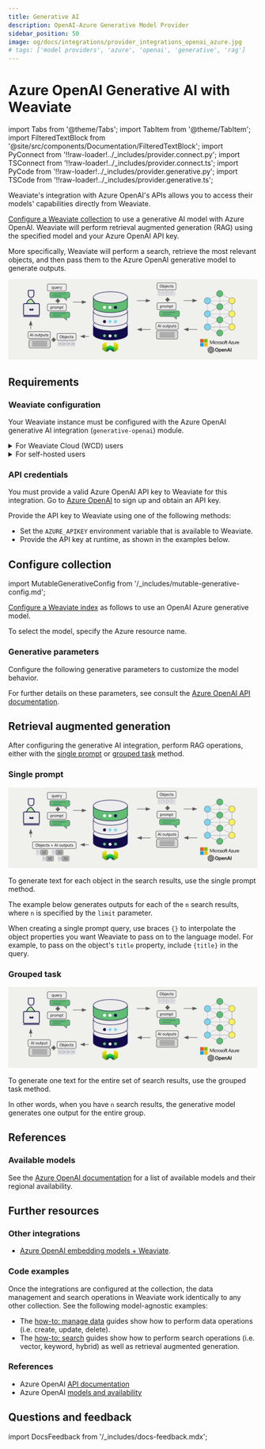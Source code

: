 ```yaml
---
title: Generative AI
description: OpenAI-Azure Generative Model Provider
sidebar_position: 50
image: og/docs/integrations/provider_integrations_openai_azure.jpg
# tags: ['model providers', 'azure', 'openai', 'generative', 'rag']
---
```


# Azure OpenAI Generative AI with Weaviate


import Tabs from '@theme/Tabs';
import TabItem from '@theme/TabItem';
import FilteredTextBlock from '@site/src/components/Documentation/FilteredTextBlock';
import PyConnect from '!!raw-loader!../_includes/provider.connect.py';
import TSConnect from '!!raw-loader!../_includes/provider.connect.ts';
import PyCode from '!!raw-loader!../_includes/provider.generative.py';
import TSCode from '!!raw-loader!../_includes/provider.generative.ts';

Weaviate's integration with Azure OpenAI's APIs allows you to access their models' capabilities directly from Weaviate.

[Configure a Weaviate collection](#configure-collection) to use a generative AI model with Azure OpenAI. Weaviate will perform retrieval augmented generation (RAG) using the specified model and your Azure OpenAI API key.

More specifically, Weaviate will perform a search, retrieve the most relevant objects, and then pass them to the Azure OpenAI generative model to generate outputs.

![RAG integration illustration](../_includes/integration_openai_azure_rag.png)

## Requirements

### Weaviate configuration

Your Weaviate instance must be configured with the Azure OpenAI generative AI integration (`generative-openai`) module.

<details>
  <summary>For Weaviate Cloud (WCD) users</summary>

This integration is enabled by default on Weaviate Cloud (WCD) serverless instances.

</details>

<details>
  <summary>For self-hosted users</summary>

- Check the [cluster metadata](../../config-refs/meta.md) to verify if the module is enabled.
- Follow the [how-to configure modules](../../configuration/modules.md) guide to enable the module in Weaviate.

</details>

### API credentials

You must provide a valid Azure OpenAI API key to Weaviate for this integration. Go to [Azure OpenAI](https://azure.microsoft.com/en-us/products/ai-services/openai-service) to sign up and obtain an API key.

Provide the API key to Weaviate using one of the following methods:

- Set the `AZURE_APIKEY` environment variable that is available to Weaviate.
- Provide the API key at runtime, as shown in the examples below.

<Tabs groupId="languages">

 <TabItem value="py" label="Python API v4">
    <FilteredTextBlock
      text={PyConnect}
      startMarker="# START AzureOpenAIInstantiation"
      endMarker="# END AzureOpenAIInstantiation"
      language="py"
    />
  </TabItem>

 <TabItem value="js" label="JS/TS API v3">
    <FilteredTextBlock
      text={TSConnect}
      startMarker="// START AzureOpenAIInstantiation"
      endMarker="// END AzureOpenAIInstantiation"
      language="ts"
    />
  </TabItem>

</Tabs>

## Configure collection

import MutableGenerativeConfig from '/_includes/mutable-generative-config.md';

<MutableGenerativeConfig />

[Configure a Weaviate index](../../manage-data/collections.mdx#specify-a-generative-model-integration) as follows to use an OpenAI Azure generative model.

To select the model, specify the Azure resource name.

<Tabs groupId="languages">
  <TabItem value="py" label="Python API v4">
    <FilteredTextBlock
      text={PyCode}
      startMarker="# START BasicGenerativeAzureOpenAI"
      endMarker="# END BasicGenerativeAzureOpenAI"
      language="py"
    />
  </TabItem>

  <TabItem value="js" label="JS/TS API v3">
    <FilteredTextBlock
      text={TSCode}
      startMarker="// START BasicGenerativeAzureOpenAI"
      endMarker="// END BasicGenerativeAzureOpenAI"
      language="ts"
    />
  </TabItem>

</Tabs>

### Generative parameters

Configure the following generative parameters to customize the model behavior.

<Tabs groupId="languages">
  <TabItem value="py" label="Python API v4">
    <FilteredTextBlock
      text={PyCode}
      startMarker="# START FullGenerativeAzureOpenAI"
      endMarker="# END FullGenerativeAzureOpenAI"
      language="py"
    />
  </TabItem>

  <TabItem value="js" label="JS/TS API v3">
    <FilteredTextBlock
      text={TSCode}
      startMarker="// START FullGenerativeAzureOpenAI"
      endMarker="// END FullGenerativeAzureOpenAI"
      language="ts"
    />
  </TabItem>

</Tabs>

For further details on these parameters, see consult the [Azure OpenAI API documentation](https://learn.microsoft.com/en-us/azure/ai-services/openai/).

## Retrieval augmented generation

After configuring the generative AI integration, perform RAG operations, either with the [single prompt](#single-prompt) or [grouped task](#grouped-task) method.

### Single prompt

![Single prompt RAG integration generates individual outputs per search result](../_includes/integration_openai_azure_rag_single.png)

To generate text for each object in the search results, use the single prompt method.

The example below generates outputs for each of the `n` search results, where `n` is specified by the `limit` parameter.

When creating a single prompt query, use braces `{}` to interpolate the object properties you want Weaviate to pass on to the language model. For example, to pass on the object's `title` property, include `{title}` in the query.

<Tabs groupId="languages">

 <TabItem value="py" label="Python API v4">
    <FilteredTextBlock
      text={PyCode}
      startMarker="# START SinglePromptExample"
      endMarker="# END SinglePromptExample"
      language="py"
    />
  </TabItem>

 <TabItem value="js" label="JS/TS API v3">
    <FilteredTextBlock
      text={TSCode}
      startMarker="// START SinglePromptExample"
      endMarker="// END SinglePromptExample"
      language="ts"
    />
  </TabItem>

</Tabs>

### Grouped task

![Grouped task RAG integration generates one output for the set of search results](../_includes/integration_openai_azure_rag_grouped.png)

To generate one text for the entire set of search results, use the grouped task method.

In other words, when you have `n` search results, the generative model generates one output for the entire group.

<Tabs groupId="languages">

 <TabItem value="py" label="Python API v4">
    <FilteredTextBlock
      text={PyCode}
      startMarker="# START GroupedTaskExample"
      endMarker="# END GroupedTaskExample"
      language="py"
    />
  </TabItem>

 <TabItem value="js" label="JS/TS API v3">
    <FilteredTextBlock
      text={TSCode}
      startMarker="// START GroupedTaskExample"
      endMarker="// END GroupedTaskExample"
      language="ts"
    />
  </TabItem>

</Tabs>

## References

### Available models

See the [Azure OpenAI documentation](https://learn.microsoft.com/en-us/azure/ai-services/openai/concepts/models) for a list of available models and their regional availability.

## Further resources

### Other integrations

- [Azure OpenAI embedding models + Weaviate](./embeddings.md).

### Code examples

Once the integrations are configured at the collection, the data management and search operations in Weaviate work identically to any other collection. See the following model-agnostic examples:

- The [how-to: manage data](../../manage-data/index.md) guides show how to perform data operations (i.e. create, update, delete).
- The [how-to: search](../../search/index.md) guides show how to perform search operations (i.e. vector, keyword, hybrid) as well as retrieval augmented generation.

### References

- Azure OpenAI [API documentation](https://learn.microsoft.com/en-us/azure/ai-services/openai/)
- Azure OpenAI [models and availability](https://learn.microsoft.com/en-us/azure/ai-services/openai/concepts/models)

## Questions and feedback

import DocsFeedback from '/_includes/docs-feedback.mdx';

<DocsFeedback/>
